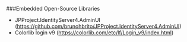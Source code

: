 ﻿###Embedded Open-Source Libraries
- JPProject.IdentityServer4.AdminUI (https://github.com/brunohbrito/JPProject.IdentityServer4.AdminUI)
- Colorlib login v9 (https://colorlib.com/etc/lf/Login_v9/index.html)

